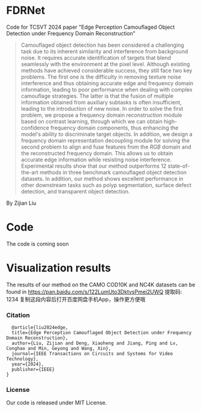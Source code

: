 # FDRNet
Code for TCSVT 2024 paper "Edge Perception Camouflaged Object Detection under Frequency Domain Reconstruction"
> Camouflaged object detection has been considered a challenging task due to its inherent similarity and interference from background noise. It requires accurate identification of targets that blend seamlessly with the environment at the pixel level. Although existing methods have achieved considerable success, they still face two key problems. The first one is the difficulty in removing texture noise interference and thus obtaining accurate edge and frequency domain information, leading to poor performance when dealing with complex camouflage strategies. The latter is that the fusion of multiple information obtained from auxiliary subtasks is often insufficient, leading to the introduction of new noise. In order to solve the first problem, we propose a frequency domain reconstruction module based on contrast learning, through which we can obtain high-confidence frequency domain components, thus enhancing the model's ability to discriminate target objects. In addition, we design a frequency domain representation decoupling module for solving the second problem to align and fuse features from the $RGB$ domain and the reconstructed frequency domain. This allows us to obtain accurate edge information while resisting noise interference. Experimental results show that our method outperforms 12 state-of-the-art methods in three benchmark camouflaged object detection datasets. In addition, our method shows excellent performance in other downstream tasks such as polyp segmentation, surface defect detection, and transparent object detection.

By Zijian Liu

# Code
The code is coming soon
# Visualization results

The results of our method on the CAMO COD10K and NC4K datasets can be found in https://pan.baidu.com/s/122LumUto3DktvsPmei2UWQ 提取码: 1234 复制这段内容后打开百度网盘手机App，操作更方便哦

### Citation
```
  @article{liu2024edge,
  title={Edge Perception Camouflaged Object Detection under Frequency Domain Reconstruction},
  author={Liu, Zijian and Deng, Xiaoheng and Jiang, Ping and Lv, Conghao and Min, Geyong and Wang, Xin},
  journal={IEEE Transactions on Circuits and Systems for Video Technology},
  year={2024},
  publisher={IEEE}
}
```
### License
Our code is released under MIT License.
